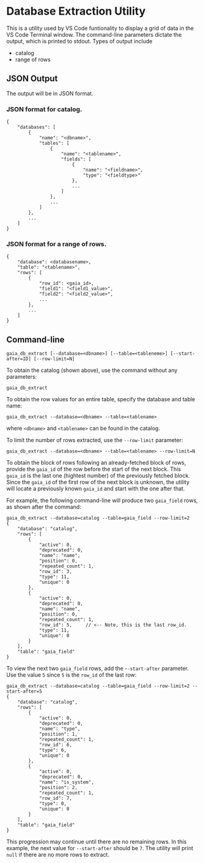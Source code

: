 # Database Extraction Utility
This is a utility used by VS Code funtionality to display a grid of data in the VS Code Terminal window. The command-line parameters dictate the output, which is printed to stdout. Types of output include
  - catalog
  - range of rows

## JSON Output
The output will be in JSON format.

### JSON format for catalog.
```
{
    "databases": [
        {
            "name": "<dbname>",
            "tables": [
                {
                    "name": "<tablename>",
                    "fields": [
                        {
                            "name": "<fieldname>",
                            "type": "<fieldtype>"
                        },
                        ...
                    ]
                },
                ...
            ]
        },
        ...
    ]
}
```
### JSON format for a range of rows.
```
{
    "database": <databasename>,
    "table": "<tablename>",
    "rows": [
        {
            "row_id": <gaia_id>,
            "field1": "<field1_value>",
            "field2": "<field2_value>",
            ...
        },
        ...
    ]
}
```

## Command-line
```
gaia_db_extract [--database=<dbname>] [--table=<tableneme>] [--start-after=ID] [--row-limit=N]
```
To obtain the catalog (shown above), use the command without any parameters:
```
gaia_db_extract
```
To obtain the row values for an entire table, specify the database and table name:
```
gaia_db_extract --database=<dbname> --table=<tablename>
```
where `<dbname>` and `<tablename>` can be found in the catalog.

To limit the number of rows extracted, use the `--row-limit` parameter:
```
gaia_db_extract --database=<dbname> --table=<tablename> --row-limit=N
```

To obtain the block of rows following an already-fetched block of rows, provide the `gaia_id`
of the row before the start of the next block. This `gaia_id` is the last one (hightest number)
of the previously fetched block. Since the `gaia_id` of the first row of the next block is unknown,
the utility will locate a previously known `gaia_id` and start with the one after that.

For example, the following command-line will produce two `gaia_field` rows, as shown after
the command:
```
gaia_db_extract --database=catalog --table=gaia_field --row-limit=2
{
    "database": "catalog",
    "rows": [
        {
            "active": 0,
            "deprecated": 0,
            "name": "name",
            "position": 0,
            "repeated_count": 1,
            "row_id": 3,
            "type": 11,
            "unique": 0
        },
        {
            "active": 0,
            "deprecated": 0,
            "name": "name",
            "position": 0,
            "repeated_count": 1,
            "row_id": 5,     // <-- Note, this is the last row_id.
            "type": 11,
            "unique": 0
        }
    ],
    "table": "gaia_field"
}
```

To view the next two `gaia_field` rows, add the -`-start-after` parameter. Use the value `5`
since `5` is the `row_id` of the last row:
```
gaia_db_extract --database=catalog --table=gaia_field --row-limit=2 --start-after=5
{
    "database": "catalog",
    "rows": [
        {
            "active": 0,
            "deprecated": 0,
            "name": "type",
            "position": 1,
            "repeated_count": 1,
            "row_id": 6,
            "type": 6,
            "unique": 0
        },
        {
            "active": 0,
            "deprecated": 0,
            "name": "is_system",
            "position": 2,
            "repeated_count": 1,
            "row_id": 7,
            "type": 0,
            "unique": 0
        }
    ],
    "table": "gaia_field"
}
```

This progression may continue until there are no remaining rows. In this example, the next value
for `--start-after` should be `7`. The utility will print `null` if there are no
more rows to extract.
